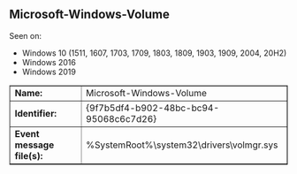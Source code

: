 ## Microsoft-Windows-Volume

Seen on:
* Windows 10 (1511, 1607, 1703, 1709, 1803, 1809, 1903, 1909, 2004, 20H2)
* Windows 2016
* Windows 2019

<table border="1" class="docutils">
  <tbody>
    <tr>
      <td><b>Name:</b></td>
      <td>Microsoft-Windows-Volume</td>
    </tr>
    <tr>
      <td><b>Identifier:</b></td>
      <td>{9f7b5df4-b902-48bc-bc94-95068c6c7d26}</td>
    </tr>
    <tr>
      <td><b>Event message file(s):</b></td>
      <td>%SystemRoot%\system32\drivers\volmgr.sys</td>
    </tr>
  </tbody>
</table>

&nbsp;

